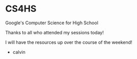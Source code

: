 CS4HS
=====

Google's Computer Science for High School

Thanks to all who attended my sessions today!

I will have the resources up over the course of the weekend!

- calvin
